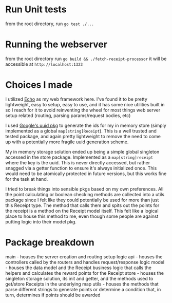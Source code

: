 # Run Unit tests
from the root directory, run `go test ./...`

# Running the webserver
from the root directory run `go build && ./fetch-receipt-processor`
it will be accessible at `http://localhost:1323`

# Choices I made
I utilized [Echo]("https://echo.labstack.com/") as my web framework here. I've
found it to be pretty lightweight, easy to setup, easy to use, and it has some
nice utilities built in so I reach for it to avoid reinventing the wheel for
most things web server setup related (routing, parsing params/request bodies, etc)

I used [Google's uuid pkg]("https://github.com/google/uuid") to generate the ids
for my in memory store (simply implemented as a global `map[string]Receipt`). This
is a well trusted and tested package, and again pretty lightweight to remove the
need to come up with a potentially more fragile uuid generation scheme.

My in memory storage solution ended up being a simple global singleton accessed
in the store package. Implemented as a `map[string]receipt` where the key is the uuid.
This is never directly accessed, but rather snagged via a getter function to ensure
it's always initialized once. This would need to be atomically protected in future
versions, but this works fine for the task at hand.

I tried to break things into sensible pkgs based on my own preferences. All the
point calculating or boolean checking methods are collected into a utils package
since I felt like they could potentially be used for more than just this Receipt
type. The method that calls them and spits out the points for the receipt is a
method on the Receipt model itself. This felt like a logical place to house this
method to me, even though some people are against putting logic into their model
pkg.

# Package breakdown
main - houses the server creation and routing setup logic
api - houses the controllers called by the routers and handles request/response logic
model - houses the data model and the Receipt business logic that calls the helpers
        and calculates the reward points for the Receipt
store - houses the singleton storage solution, its init and getter, and the methods 
        used to get/store Receipts in the underlying map
utils - houses the methods that parse different strings to generate points or determine
        a condition that, in turn, determines if points should be awarded
